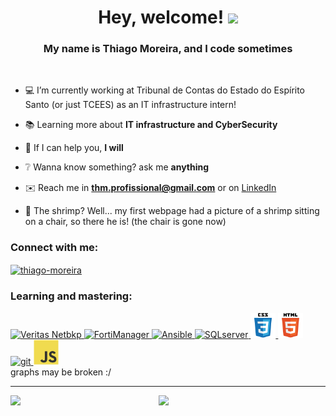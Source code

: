 <!-- Header and who I am (a very handsome guy) -->

<h1 align="center">Hey, welcome! 
  <img src="https://raw.githubusercontent.com/kaueMarques/kaueMarques/master/hi.gif" height="30px"> 
</h1>

<h3 align="center">My name is Thiago Moreira, and I code sometimes </h3>  <!-- HEY THAT'S MY NAME! -->

</br> 

<!-- content

I don't know man, I really don't like coding, it's not for me gimme a server to build. 

-->

- 💻 I’m currently working at Tribunal de Contas do Estado do Espírito Santo (or just TCEES) as an IT infrastructure intern!

- 📚 Learning more about **IT infrastructure and CyberSecurity**

- 🤝 If I can help you, **I will**

- ❔ Wanna know something? ask me **anything**

- ✉️ Reach me in **thm.profissional@gmail.com** or on <a href="https://linkedin.com/in/engthm" target="_blank">LinkedIn</a>

- 🦐 The shrimp? Well... my first webpage had a picture of a shrimp sitting on a chair, so there he is! (the chair is gone now)
  
<h3 align="left">
  Connect with me: 
</h3>

<p align="left">
  
  <a 
     href="https://www.linkedin.com/in/engthm/" target="blank">
     <img align="center" 
      src="https://cdn-icons-png.flaticon.com/512/174/174857.png" 
      alt="thiago-moreira" 
      height="30" width="30" />
  </a>
  
</p>

<h3 align="left">
  Learning and mastering: 
</h3>

<!-- 
     oh boy... this is a mess, but it is what it is.
     not every code is pretty inside ok?
     (ask someone that don't code and they'll say that this is for mad people)
-->

<p align="left"> 
  
  
  <a href="https://www.veritas.com/pt/br/protection/netbackup" target="_blank"> 
    <img src="https://store-images.s-microsoft.com/image/apps.19047.dd0b6fff-a185-49a0-be59-b3ad1522b740.66b2e634-9417-4daa-8fc9-7d95c6b74538.1bb7ce36-07d3-466b-93cc-d2115bb1b443" 
         alt="Veritas Netbkp" 
         width="40" 
         height="40"/> </a>
  
  <a href="https://www.fortinet.com/br/products/management/fortimanager" target="_blank"> 
    <img src="https://companieslogo.com/img/orig/FTNT-745f92ba.png?t=1657094696" 
         alt="FortiManager" 
         width="50" 
         height="40"/> </a>
  
  <a href="https://www.ansible.com/" target="_blank"> 
    <img src="https://redhat.gallerycdn.vsassets.io/extensions/redhat/ansible/1.2.44/1676545565877/Microsoft.VisualStudio.Services.Icons.Default" 
         alt="Ansible" 
         width="40" 
         height="40"/> </a>
  
  <a href="https://www.microsoft.com/en-us/sql-server/" target="_blank"> 
    <img src="https://www.svgrepo.com/download/331760/sql-database-generic.svg" 
         alt="SQLserver" 
         width="40" 
         height="40"/> </a> 
  
  <a href="https://www.w3schools.com/css/" target="_blank"> 
   <img src="https://raw.githubusercontent.com/devicons/devicon/master/icons/css3/css3-original-wordmark.svg" 
     alt="css3" 
     width="40" 
     height="40"/> </a> 
  
  <a href="https://www.w3.org/html/" target="_blank"> 
    <img src="https://raw.githubusercontent.com/devicons/devicon/master/icons/html5/html5-original-wordmark.svg" 
         alt="html5" 
         width="40" 
         height="40"/> </a>
  
  <a href="https://git-scm.com/" target="_blank"> 
    <img src="https://www.vectorlogo.zone/logos/git-scm/git-scm-icon.svg" 
         alt="git" 
         width="40" 
         height="40"/> </a> 
  <a href="https://developer.mozilla.org/en-US/docs/Web/JavaScript" target="_blank"> 
    <img src="https://raw.githubusercontent.com/devicons/devicon/master/icons/javascript/javascript-original.svg" 
         alt="javascript" 
         width="40" 
         height="40"/> </a> 
 
  

  
<br>
  graphs may be broken :/
<!-- 
      ok, It's my fault, I'm too lazy right now to run this graphs locally, so they come and go... 
      like free birds, btw do you like Lynyrd Skynyrd?
-->
<hr>

<img align="left" width="47%" src="https://github-readme-stats.vercel.app/api/top-langs?username=Feurrado&show_icons=true&locale=en&layout=compact" />

<img align="left" width="47%" src="https://github-readme-stats.vercel.app/api?username=Feurrado&show_icons=true&theme=tokyonight" />






